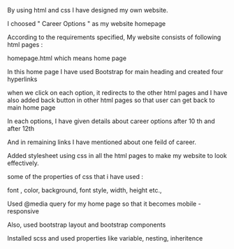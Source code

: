 By using html and css I have designed my own website.

I choosed " Career Options " as my website homepage

According to the requirements specified, My website consists of following html pages :

homepage.html which means home page

In this home page I have used Bootstrap for main heading and created four hyperlinks 



when we click on each option, it redirects to the other html pages and I have also added back button in other html pages so that user can get back to main home page

In each options, I have given details about career options after 10 th and after 12th

And in remaining links I have mentioned about one feild of career.

Added stylesheet using css in all the html pages to make my website to look effectively.

some of the properties of css that i have used :

font , color, background, font style, width, height etc.,

Used @media query for my home page so that it becomes mobile -responsive

Also, used bootstrap layout and bootstrap components

Installed scss and used properties like variable, nesting, inheritence
